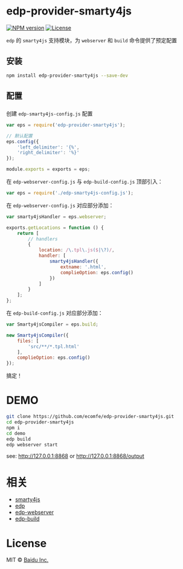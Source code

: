 edp-provider-smarty4js
===

[![NPM version](https://img.shields.io/npm/v/edp-provider-smarty4js.svg?style=flat-square)](https://npmjs.org/package/edp-provider-smarty4js) 
[![License](https://img.shields.io/npm/l/edp-provider-smarty4js.svg?style=flat-square)](./LICENSE) 

`edp` 的 `smarty4js` 支持模块，为 `webserver` 和 `build` 命令提供了预定配置

## 安装

```bash
npm install edp-provider-smarty4js --save-dev
```

## 配置

### 

创建 `edp-smarty4js-config.js` 配置

```javascript
var eps = require('edp-provider-smarty4js');

// 默认配置
eps.config({
    'left_delimiter': '{%',
    'right_delimiter': '%}'
});

module.exports = exports = eps;
```

在 `edp-webserver-config.js` 与 `edp-build-config.js` 顶部引入：

```javascript
var eps = require('./edp-smarty4js-config.js');
```

在 `edp-webserver-config.js` 对应部分添加：

```javascript
var smarty4jsHandler = eps.webserver;

exports.getLocations = function () {
    return [
        // handlers
        {
            location: /\.tpl\.js($|\?)/,
            handler: [
                smarty4jsHandler({
                    extname: '.html',
                    complieOption: eps.config()
                })
            ]
        }    
    ];
};


```

在 `edp-build-config.js` 对应部分添加：

```javascript
var Smarty4jsCompiler = eps.build;

new Smarty4jsCompiler({
    files: [
        'src/**/*.tpl.html'
    ],
    complieOption: eps.config()
});
```

搞定！

DEMO
==

```sh
git clone https://github.com/ecomfe/edp-provider-smarty4js.git
cd edp-provider-smarty4js
npm i 
cd demo
edp build
edp webserver start
```
see: <http://127.0.0.1:8868> or <http://127.0.0.1:8868/output>

相关
==

 * [smarty4js](https://github.com/ecomfe/smarty4js)
 * [edp](https://github.com/ecomfe/edp)
 * [edp-webserver](https://github.com/ecomfe/edp-webserver)
 * [edp-build](https://github.com/ecomfe/edp-build)

License
==

MIT &copy; [Baidu Inc.](./LICENSE)

